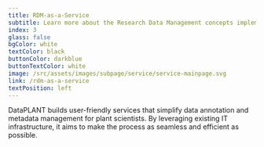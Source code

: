 ```yaml
---
title: RDM-as-a-Service
subtitle: Learn more about the Research Data Management concepts implemented by DataPLANT.
index: 3
glass: false
bgColor: white
textColor: black
buttonColor: darkblue
buttonTextColor: white
image: /src/assets/images/subpage/service/service-mainpage.svg
link: /rdm-as-a-service
textPosition: left
---
```



DataPLANT builds user-friendly services that simplify data annotation and metadata management for plant scientists. By leveraging existing IT infrastructure, it aims to make the process as seamless and efficient as possible.